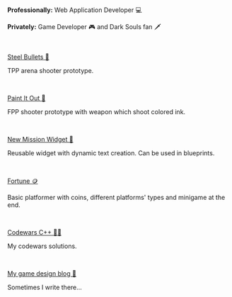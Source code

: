 <b>Professionally:</b> Web Application Developer 💻

<b>Privately:</b> Game Developer 🎮 and Dark Souls fan 🗡️

</br>

[Steel Bullets 🔫](https://github.com/apokrif6/SteelBullets)

TPP arena shooter prototype.

</br>

[Paint It Out 🎨](https://github.com/apokrif6/PaintItOut)

FPP shooter prototype with weapon which shoot colored ink.

</br>

[New Mission Widget 📔](https://github.com/apokrif6/NewMissionWidget)

Reusable widget with dynamic text creation. Can be used in blueprints.

</br>

[Fortune 🪙](https://github.com/apokrif6/Fortune)

Basic platformer with coins, different platforms' types and minigame at the end.

</br>

[Codewars C++ 👨‍💻](https://github.com/apokrif6/codewars-cpp)

My codewars solutions.

</br>

[My game design blog 📝](https://apokrif6.github.io)

Sometimes I write there...
